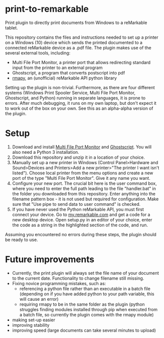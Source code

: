 # print-to-remarkable
Print plugin to directly print documents from Windows to a reMarkable tablet.

This repository contains the files and instructions needed to set up a printer on a Windows (10) device which sends the printed documented to a connected reMarkable device as a .pdf file. The plugin makes use of the several external tools, including:
- Multi File Port Monitor, a printer port that allows redirecting standard input from the printer to an external program
- Ghostscript, a program that converts postscript into pdf
- [rmapy](https://github.com/subutux/rmapy), an (unofficial) reMarkable API python library

Setting up the plugin is non-trivial. Furthermore, as there are four different systems (Windows Print Spooler Service, Multi File Port Monitor, Ghostscript, and Python) running in separate languages, it is prone to errors. After much debugging, it runs on my own laptop, but don't expect it to work out of the box on your own. See this as an alpha-alpha version of the plugin.

# Setup
1. Download and install [Multi File Port Monitor](https://sourceforge.net/projects/mfilemon/) and [Ghostscript](https://www.ghostscript.com/). You will also need a Python 3 installation.
2. Download this repository and unzip it in a location of your choice.
3. Manually set up a new printer in Windows (Control Panel>Hardware and Sound>Devices and Printers>Add a new printer>"The printer I want isn't listed"). Choose local printer from the menu options and create a new port of the type "Multi File Port Monitor". Give it any name you want.
4. Configure your new port. The crucial bit here is the user command box, where you need to enter the full path leading to the file "handler.bat" in the folder you downloaded from this repository. Enter anything into the filename pattern box - it is not used but required for configuration. Make sure that "Use pipe to send data to user command" is checked. 
5. If you have never used the Python reMarkable API, you must first connect your device. Go to [my.remarkable.com](my.remarkable.com) and get a code for a new desktop device. Open setup.py in an editor of your choice, enter the code as a string in the highlighted section of the code, and run.

Assuming you encountered no errors during these steps, the plugin should be ready to use.

# Future improvements
- Currently, the print plugin will always set the file name of your document to the current date. Functionality to change filename still missing.
- Fixing novice programming mistakes, such as:
  - referencing a python file rather than an executable in a batch file (depending on if you have added python to your path variable, this will cause an error)
  - requiring rmapy to be in the same folder as the plugin (python struggles finding modules installed through pip when executed from a batch file, so currently the plugin comes with the rmapy module)
- making set-up easier
- improving stability
- improving speed (large documents can take several minutes to upload)
